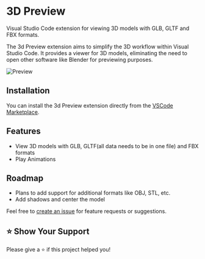 # 3D Preview

Visual Studio Code extension for viewing 3D models with GLB, GLTF and FBX formats.

The 3d Preview extension aims to simplify the 3D workflow within Visual Studio Code. It provides a viewer for 3D models, eliminating the need to open other software like Blender for previewing purposes.

![Preview](https://github.com/mohitkumartoshniwal/3d-preview/raw/main/assets/preview.gif)

## Installation

You can install the 3d Preview extension directly from the [VSCode Marketplace](https://marketplace.visualstudio.com/items?itemName=mohitkumartoshniwal.3d-preview).

## Features

- View 3D models with GLB, GLTF(all data needs to be in one file) and FBX formats
- Play Animations

## Roadmap

- Plans to add support for additional formats like OBJ, STL, etc.
- Add shadows and center the model

Feel free to [create an issue](https://github.com/mohitkumartoshniwal/3d-preview/issues) for feature requests or suggestions.

## ⭐️ Show Your Support

Please give a ⭐️ if this project helped you!
